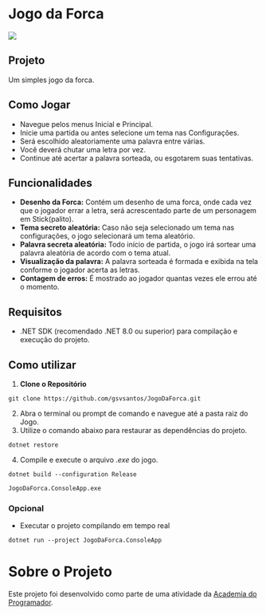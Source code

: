 # Jogo da Forca
![](https://i.imgur.com/ClOi9lt.gif)

## Projeto
Um simples jogo da forca.

## Como Jogar
- Navegue pelos menus Inicial e Principal.
- Inicie uma partida ou antes selecione um tema nas Configurações.
- Será escolhido aleatoriamente uma palavra entre várias.
- Você deverá chutar uma letra por vez.
- Continue até acertar a palavra sorteada, ou esgotarem suas tentativas.

## Funcionalidades
- **Desenho da Forca:** Contém um desenho de uma forca, onde cada vez que o jogador errar a letra, será acrescentado parte de um personagem em Stick(palito).
- **Tema secreto aleatória:** Caso não seja selecionado um tema nas configurações, o jogo selecionará um tema aleatório.
- **Palavra secreta aleatória:** Todo início de partida, o jogo irá sortear uma palavra aleatória de acordo com o tema atual.
- **Visualização da palavra:** A palavra sorteada é formada e exibida na tela conforme o jogador acerta as letras.
- **Contagem de erros:** É mostrado ao jogador quantas vezes ele errou até o momento.

## Requisitos
- .NET SDK (recomendado .NET 8.0 ou superior) para compilação e execução do projeto.

## Como utilizar
1. **Clone o Repositório**
```
git clone https://github.com/gsvsantos/JogoDaForca.git
```
2. Abra o terminal ou prompt de comando e navegue até a pasta raiz do Jogo.
3. Utilize o comando abaixo para restaurar as dependências do projeto.
```
dotnet restore
```
4. Compile e execute o arquivo *.exe* do jogo.
```
dotnet build --configuration Release
```
```
JogoDaForca.ConsoleApp.exe
```
### Opcional
- Executar o projeto compilando em tempo real
```
dotnet run --project JogoDaForca.ConsoleApp
```

# Sobre o Projeto
Este projeto foi desenvolvido como parte de uma atividade da [Academia do Programador](https://www.instagram.com/academiadoprogramador/).
